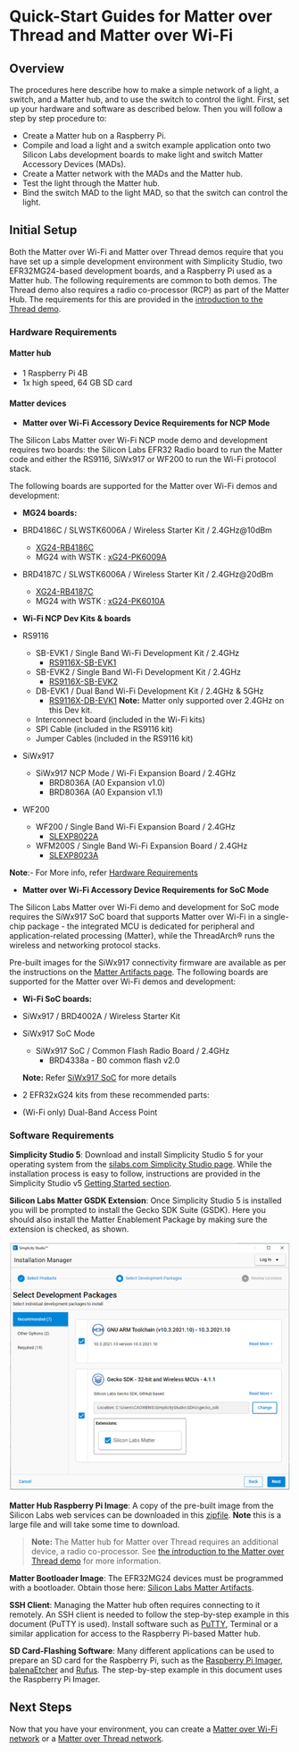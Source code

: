 # Quick-Start Guides for Matter over Thread and Matter over Wi-Fi

## Overview

The procedures here describe how to make a simple network of a light, a switch, and a Matter hub, and to use the switch to control the light. First, set up your hardware and software as described below. Then you will follow a step by step procedure to:

- Create a Matter hub on a Raspberry Pi.
- Compile and load a light and a switch example application onto two Silicon Labs development boards to make light and switch Matter Accessory Devices (MADs).
- Create a Matter network with the MADs and the Matter hub.
- Test the light through the Matter hub.
- Bind the switch MAD to the light MAD, so that the switch can control the light.

## Initial Setup

Both the Matter over Wi-Fi and Matter over Thread demos require that you have set up a simple development environment with Simplicity Studio,
two EFR32MG24-based development boards, and a Raspberry Pi used as a Matter hub. The following requirements are common to both demos. The Thread demo also requires a radio co-processor (RCP) as part of the Matter Hub. The requirements for this are provided in the [introduction to the Thread demo](/matter/<docspace-docleaf-version>/matter-thread-getting-started).

### Hardware Requirements

#### Matter hub

  - 1 Raspberry Pi 4B
  - 1x high speed, 64 GB SD card

#### Matter devices
-  **Matter over Wi-Fi Accessory Device Requirements for NCP Mode**

The Silicon Labs Matter over Wi-Fi NCP mode demo and development requires two boards: the
Silicon Labs EFR32 Radio board to run the Matter code and either the RS9116, SiWx917 or WF200 to run the Wi-Fi protocol stack.

The following boards are supported for the Matter over Wi-Fi demos and development:

-   **MG24 boards:**

-   BRD4186C / SLWSTK6006A / Wireless Starter Kit / 2.4GHz@10dBm
    -   [XG24-RB4186C](https://www.silabs.com/development-tools/wireless/xg24-rb4186c-efr32xg24-wireless-gecko-radio-board)
    -   MG24 with WSTK : [xG24-PK6009A](https://www.silabs.com/development-tools/wireless/efr32xg24-pro-kit-10-dbm?tab=overview)
-   BRD4187C / SLWSTK6006A / Wireless Starter Kit / 2.4GHz@20dBm
    - [XG24-RB4187C](https://www.silabs.com/development-tools/wireless/xg24-rb4187c-efr32xg24-wireless-gecko-radio-board)
    - MG24 with WSTK : [xG24-PK6010A](https://www.silabs.com/development-tools/wireless/efr32xg24-pro-kit-20-dbm?tab=overview)

-   **Wi-Fi NCP Dev Kits & boards**

-   RS9116
    -   SB-EVK1 / Single Band Wi-Fi Development Kit / 2.4GHz
        -   [RS9116X-SB-EVK1](https://www.silabs.com/development-tools/wireless/wi-fi/rs9116x-sb-evk-development-kit)
    -   SB-EVK2 / Single Band Wi-Fi Development Kit / 2.4GHz
        -   [RS9116X-SB-EVK2](https://www.silabs.com/development-tools/wireless/wi-fi/rs9116x-sb-evk2-development-kit)
    -   DB-EVK1 / Dual Band Wi-Fi Development Kit / 2.4GHz & 5GHz
        -   [RS9116X-DB-EVK1](https://www.silabs.com/development-tools/wireless/wi-fi/rs9116x-db-evk-development-kit)
        **Note:** Matter only supported over 2.4GHz on this Dev kit.
    -   Interconnect board (included in the Wi-Fi kits)
    -   SPI Cable (included in the RS9116 kit)
    -   Jumper Cables (included in the RS9116 kit)
-   SiWx917
    -   SiWx917 NCP Mode / Wi-Fi Expansion Board / 2.4GHz
        -   BRD8036A (A0 Expansion v1.0)
        -   BRD8036A (A0 Expansion v1.1)
-   WF200
    -   WF200 / Single Band Wi-Fi Expansion Board / 2.4GHz
        -   [SLEXP8022A](https://www.silabs.com/development-tools/wireless/wi-fi/wf200-wifi-expansion-kit)
    -   WFM200S / Single Band Wi-Fi Expansion Board / 2.4GHz
        -   [SLEXP8023A](https://www.silabs.com/development-tools/wireless/wi-fi/wfm200-wifi-expansion-kit)

**Note**:- For More info, refer [Hardware Requirements](../sld249-matter-prerequisites/hardware-requirements.md#matter-over-wi-fi-accessory-device-requirements-for-ncp-mode)

- **Matter over Wi-Fi Accessory Device Requirements for SoC Mode**

The Silicon Labs Matter over Wi-Fi demo and development for SoC mode requires the SiWx917 SoC board that supports Matter over Wi-Fi in a single-chip package - the integrated MCU is dedicated for peripheral and application-related processing (Matter), while the ThreadArch® runs the wireless and networking protocol stacks. 

Pre-built images for the SiWx917 connectivity firmware are available as per the instructions on the [Matter Artifacts page](../sld249-matter-prerequisites/matter-artifacts.md). The following boards are supported for the Matter over Wi-Fi demos and development:

-   **Wi-Fi SoC boards:**

-   SiWx917 / BRD4002A / Wireless Starter Kit
-   SiWx917 SoC Mode
    -   SiWx917 SoC / Common Flash Radio Board / 2.4GHz
        -   BRD4338a - B0 common flash v2.0
    
    **Note:**
    Refer [SiWx917 SoC](https://www.silabs.com/development-tools/wireless/wi-fi/siwx917-pro-kit?tab=techdocs) for more details
  - 2 EFR32xG24 kits from these recommended parts:

- (Wi-Fi only) Dual-Band Access Point

### Software Requirements

**Simplicity Studio 5**: Download and install Simplicity Studio 5 for your operating system from the [silabs.com Simplicity Studio page](https://www.silabs.com/developers/simplicity-studio). While the installation process is easy to follow, instructions are provided in the Simplicity Studio v5 [Getting Started section](https://docs.silabs.com/simplicity-studio-5-users-guide/latest/ss-5-users-guide-getting-started/install-ss-5-and-software).

**Silicon Labs Matter GSDK Extension**: Once Simplicity Studio 5 is installed you will be prompted to install the Gecko SDK Suite (GSDK). Here you should also install the Matter Enablement Package by making sure the extension is checked, as shown.

![Installing the Matter Extension](./resources/install-package-advanced-device.png)

**Matter Hub Raspberry Pi Image**: A copy of the pre-built image from the Silicon Labs web services can be downloaded in this [zipfile](https://www.silabs.com/documents/public/software/SilabsMatterPi_2.0.0-1.1.zip). **Note** this is a large file and will take some time to download.

>**Note:** The Matter hub for Matter over Thread requires an additional device, a radio co-processor. See [the introduction to the Matter over Thread demo](/matter/<docspace-docleaf-version>/matter-thread-getting-started) for more information.

**Matter Bootloader Image**: The EFR32MG24 devices must be programmed with a bootloader. Obtain those here: [Silicon Labs Matter Artifacts](/matter/<docspace-docleaf-version>/matter-prerequisites/matter-artifacts).

**SSH Client**: Managing the Matter hub often requires connecting to it remotely. An SSH client is needed to follow the step-by-step example in this document (PuTTY is used). Install software such as [PuTTY](https://www.putty.org/), Terminal or a similar application for access to the Raspberry Pi-based Matter hub.

**SD Card-Flashing Software**: Many different applications can be used to prepare an SD card for the Raspberry Pi, such as the [Raspberry Pi Imager](https://www.raspberrypi.com/software/), [balenaEtcher](https://www.balena.io/etcher) and [Rufus](https://silabsiot.slack.com/archives/C018366PBH8/p1654113932884999). The step-by-step example in this document uses the Raspberry Pi Imager.

## Next Steps

Now that you have your environment, you can create a [Matter over Wi-Fi network](/matter/<docspace-docleaf-version>/matter-light-switch-example/01-wifi-light-switch-example) or a [Matter over Thread network](/matter/<docspace-docleaf-version>/matter-light-switch-example/02-thread-light-switch-example).
